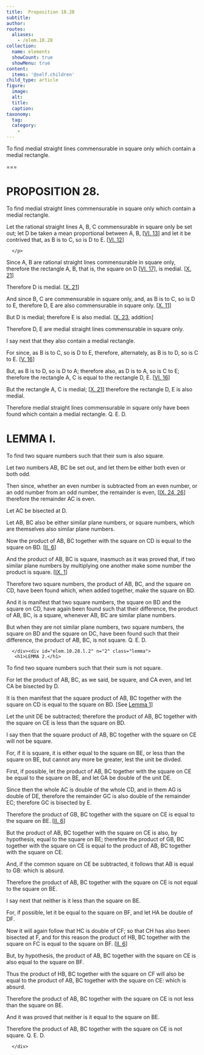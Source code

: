 ```yaml
---
title:  Proposition 10.28
subtitle: 
author:
routes:
  aliases:
    - /elem.10.28
collection:
  name: elements
  showCount: true
  showMenu: true
content:
  items: '@self.children'
child_type: article
figure:
  image:
  alt:
  title:
  caption:
taxonomy:
  tag:
  category:
    - 
---
```


<p><hi rend="ital">To find medial straight lines commensurable in square only which contain a medial rectangle</hi>. </p>

===

<h1>PROPOSITION 28.</h1>
<p><span class="ital">To find medial straight lines commensurable in square only which contain a medial rectangle</span>. </p>

<p>Let the rational straight lines <span class="ital">A</span>, <span class="ital">B</span>, <span class="ital">C</span> commensurable in square only be set out; let <span class="ital">D</span> be taken a mean proportional between <span class="ital">A</span>, <span class="ital">B</span>, [<a href="/elem.6.13">VI. 13</a>] and let it be contrived that, <span class="center">as <span class="ital">B</span> is to <span class="ital">C</span>, so is <span class="ital">D</span> to <span class="ital">E</span>. [<a href="/elem.6.12">VI. 12</a>]</span>
       
      </p>

<p>Since <span class="ital">A</span>, <span class="ital">B</span> are rational straight lines commensurable in square only, therefore the rectangle <span class="ital">A</span>, <span class="ital">B</span>, that is, the square on <span class="ital">D</span> [<a href="/elem.6.17">VI. 17</a>], is medial. [<a href="/elem.10.21">X. 21</a>] <pb n="62"/></p>

<p>Therefore <span class="ital">D</span> is medial. [<a href="/elem.10.21">X. 21</a>] </p>

<p>And since <span class="ital">B</span>, <span class="ital">C</span> are commensurable in square only, and, as <span class="ital">B</span> is to <span class="ital">C</span>, so is <span class="ital">D</span> to <span class="ital">E</span>, therefore <span class="ital">D</span>, <span class="ital">E</span> are also commensurable in square only. [<a href="/elem.10.11">X. 11</a>] </p>

<p>But <span class="ital">D</span> is medial; therefore <span class="ital">E</span> is also medial. [<a href="/elem.10.23">X. 23</a>, addition] </p>

<p>Therefore <span class="ital">D</span>, <span class="ital">E</span> are medial straight lines commensurable in square only. </p>

<p>I say next that they also contain a medial rectangle. </p>

<p>For since, as <span class="ital">B</span> is to <span class="ital">C</span>, so is <span class="ital">D</span> to <span class="ital">E</span>, therefore, alternately, as <span class="ital">B</span> is to <span class="ital">D</span>, so is <span class="ital">C</span> to <span class="ital">E</span>. [<a href="/elem.5.16">V. 16</a>] </p>

<p>But, as <span class="ital">B</span> is to <span class="ital">D</span>, so is <span class="ital">D</span> to <span class="ital">A</span>; therefore also, as <span class="ital">D</span> is to <span class="ital">A</span>, so is <span class="ital">C</span> to <span class="ital">E</span>; therefore the rectangle <span class="ital">A</span>, <span class="ital">C</span> is equal to the rectangle <span class="ital">D</span>, <span class="ital">E</span>. [<a href="/elem.6.16">VI. 16</a>] </p>

<p>But the rectangle <span class="ital">A</span>, <span class="ital">C</span> is medial; [<a href="/elem.10.21">X. 21</a>] therefore the rectangle <span class="ital">D</span>, <span class="ital">E</span> is also medial. </p>

<p>Therefore medial straight lines commensurable in square only have been found which contain a medial rectangle. Q. E. D.
 </p>
<div id="elem.10.28.l.1" n="1" class="lemma">
       <h1>LEMMA I.</h1>
       <p/>
       
<p><span class="ital">To find two square numbers such that their sum is also square</span>. </p>

       
<p>Let two numbers <span class="ital">AB</span>, <span class="ital">BC</span> be set out, and let them be either both even or both odd. 
       </p>

       
<p>Then since, whether an even number is subtracted from an even number, or an odd number from an odd number, the remainder is even, [<a href="/elem.9.24 elem.9.26">IX. 24, 26</a>] therefore the remainder <span class="ital">AC</span> is even. </p>

       
<p>Let <span class="ital">AC</span> be bisected at <span class="ital">D</span>. </p>

       
<p>Let <span class="ital">AB</span>, <span class="ital">BC</span> also be either similar plane numbers, or square numbers, which are themselves also similar plane numbers. </p>

       
<p>Now the product of <span class="ital">AB</span>, <span class="ital">BC</span> together with the square on <span class="ital">CD</span> is equal to the square on <span class="ital">BD</span>. [<a href="/elem.2.6">II. 6</a>] </p>

       
<p>And the product of <span class="ital">AB</span>, <span class="ital">BC</span> is square, inasmuch as it was proved that, if two similar plane numbers by multiplying one another make some number the product is square. [<a href="/elem.9.1">IX. 1</a>] </p>

       
<p>Therefore two square numbers, the product of <span class="ital">AB</span>, <span class="ital">BC</span>, and the square on <span class="ital">CD</span>, have been found which, when added together, make the square on <span class="ital">BD</span>. </p>

       
<p>And it is manifest that two square numbers, the square on <span class="ital">BD</span> and the square on <span class="ital">CD</span>, have again been found such that their difference, the product of <span class="ital">AB</span>, <span class="ital">BC</span>, is a square, whenever <span class="ital">AB</span>, <span class="ital">BC</span> are similar plane numbers. </p>

       
<p>But when they are not similar plane numbers, two square numbers, the square on <span class="ital">BD</span> and the square on <span class="ital">DC</span>, have been found such that their difference, the product of <span class="ital">AB</span>, <span class="ital">BC</span>, is not square. Q. E. D.</p>

      </div><div id="elem.10.28.l.2" n="2" class="lemma">
       <h1>LEMMA 2.</h1>
       
<p><span class="ital">To find two square numbers such that their sum is not square</span>. </p>

       
<p>For let the product of <span class="ital">AB</span>, <span class="ital">BC</span>, as we said, be square, and <span class="ital">CA</span> even, and let <span class="ital">CA</span> be bisected by <span class="ital">D</span>. 
       </p>

       
<p>It is then manifest that the square product of <span class="ital">AB</span>, <span class="ital">BC</span> together with the square on <span class="ital">CD</span> is equal to the square on <span class="ital">BD</span>. [See <a href="/elem.10.28.l.1">Lemma 1</a>] </p>

       
<p>Let the unit <span class="ital">DE</span> be subtracted; therefore the product of <span class="ital">AB</span>, <span class="ital">BC</span> together with the square on <span class="ital">CE</span> is less than the square on <span class="ital">BD</span>. </p>

       
<p>I say then that the square product of <span class="ital">AB</span>, <span class="ital">BC</span> together with the square on <span class="ital">CE</span> will not be square. </p>

       
<p>For, if it is square, it is either equal to the square on <span class="ital">BE</span>, or less than the square on <span class="ital">BE</span>, but cannot any more be greater, lest the unit be divded. </p>

       
<p>First, if possible, let the product of <span class="ital">AB</span>, <span class="ital">BC</span> together with the square on <span class="ital">CE</span> be equal to the square on <span class="ital">BE</span>, and let <span class="ital">GA</span> be double of the unit <span class="ital">DE</span>. </p>

       
<p>Since then the whole <span class="ital">AC</span> is double of the whole <span class="ital">CD</span>, and in them <span class="ital">AG</span> is double of <span class="ital">DE</span>, therefore the remainder <span class="ital">GC</span> is also double of the remainder <span class="ital">EC</span>; therefore <span class="ital">GC</span> is bisected by <span class="ital">E</span>. </p>

       
<p>Therefore the product of <span class="ital">GB</span>, <span class="ital">BC</span> together with the square on <span class="ital">CE</span> is equal to the square on <span class="ital">BE</span>. [<a href="/elem.2.6">II. 6</a>] </p>

       
<p>But the product of <span class="ital">AB</span>, <span class="ital">BC</span> together with the square on <span class="ital">CE</span> is also, by hypothesis, equal to the square on <span class="ital">BE</span>; <pb n="65"/>therefore the product of <span class="ital">GB</span>, <span class="ital">BC</span> together with the square on <span class="ital">CE</span> is equal to the product of <span class="ital">AB</span>, <span class="ital">BC</span> together with the square on <span class="ital">CE</span>. </p>

       
<p>And, if the common square on <span class="ital">CE</span> be subtracted, it follows that <span class="ital">AB</span> is equal to <span class="ital">GB</span>: which is absurd. </p>

       
<p>Therefore the product of <span class="ital">AB</span>, <span class="ital">BC</span> together with the square on <span class="ital">CE</span> is not equal to the square on <span class="ital">BE</span>. </p>

       
<p>I say next that neither is it less than the square on <span class="ital">BE</span>. </p>

       
<p>For, if possible, let it be equal to the square on <span class="ital">BF</span>, and let <span class="ital">HA</span> be double of <span class="ital">DF</span>. </p>

       
<p>Now it will again follow that <span class="ital">HC</span> is double of <span class="ital">CF</span>; so that <span class="ital">CH</span> has also been bisected at <span class="ital">F</span>, and for this reason the product of <span class="ital">HB</span>, <span class="ital">BC</span> together with the square on <span class="ital">FC</span> is equal to the square on <span class="ital">BF</span>. [<a href="/elem.2.6">II. 6</a>] </p>

       
<p>But, by hypothesis, the product of <span class="ital">AB</span>, <span class="ital">BC</span> together with the square on <span class="ital">CE</span> is also equal to the square on <span class="ital">BF</span>. </p>

       
<p>Thus the product of <span class="ital">HB</span>, <span class="ital">BC</span> together with the square on <span class="ital">CF</span> will also be equal to the product of <span class="ital">AB</span>, <span class="ital">BC</span> together with the square on <span class="ital">CE</span>: which is absurd. </p>

       
<p>Therefore the product of <span class="ital">AB</span>, <span class="ital">BC</span> together with the square on <span class="ital">CE</span> is not less than the square on <span class="ital">BE</span>. </p>

       
<p>And it was proved that neither is it equal to the square on <span class="ital">BE</span>. </p>

       
<p>Therefore the product of <span class="ital">AB</span>, <span class="ital">BC</span> together with the square on <span class="ital">CE</span> is not square. Q. E. D.</p>

      </div>
